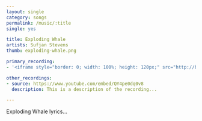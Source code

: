 ```yaml
---
layout: single
category: songs
permalink: /music/:title
single: yes

title: Exploding Whale
artists: Sufjan Stevens
thumb: exploding-whale.png

primary_recording:
- '<iframe style="border: 0; width: 100%; height: 120px;" src="http://bandcamp.com/EmbeddedPlayer/album=3496711703/size=large/bgcol=ffffff/linkcol=bb6cf1/tracklist=false/artwork=none/transparent=true/" seamless><a href="http://music.sufjan.com/album/exploding-whale">Exploding Whale by Sufjan Stevens</a></iframe>'

other_recordings:
- source: https://www.youtube.com/embed/QY4pe0dq0v8
  description: This is a description of the recording...

---
```


Exploding Whale lyrics...
